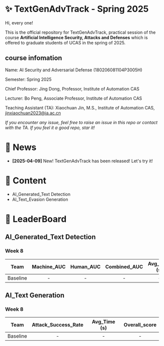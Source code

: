# ✨ TextGenAdvTrack - Spring 2025
Hi, every one! 

This is the official repository for TextGenAdvTrack, practical session of the course **Artificial Intelligence Security, Attacks and Defenses** which is offered to graduate students of UCAS in the spring of 2025.

## course infomation

Name: AI Security and Adversarial Defense (180206081104P3005H)

Semester: Spring 2025

Chief Professor: Jing Dong, Professor, Institute of Automation CAS

Lecturer: Bo Peng, Associate Professor, Institute of Automation CAS

Teaching Assistant (TA): Xiaochuan Jin, M.S., Institute of Automation CAS, jinxiaochuan2023@ia.ac.cn

*If you encounter any issue, feel free to raise an issue in this repo or contact with the TA.*
*If you feel it a good repo, star it!*

# 📣 News
- **[2025-04-09]** New! TextGenAdvTrack has been released! Let's try it! 


# 📜 Content
- AI_Generated_Text Detection
- AI_Text_Evasion Generation


# 🥇 LeaderBoard
## AI_Generated_Text Detection

### Week 8
|Team | Machine_AUC | Human_AUC | Combined_AUC | Avg_Time (s) | Overall_score |
|:-----:|:----:|:------:|:----:|:------:|:----:|
|Baseline| - | - | - | - | - | - |


## AI_Text Generation
### Week 8
|Team | Attack_Success_Rate | Avg_Time (s) | Overall_score
|:-----:|:----:|:------:|:------:|
|Baseline| - | - | - |



